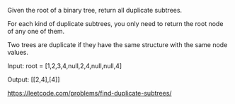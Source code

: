 Given the root of a binary tree, return all duplicate subtrees.

For each kind of duplicate subtrees, you only need to return the root node of any one of them.

Two trees are duplicate if they have the same structure with the same node values.

Input: root = [1,2,3,4,null,2,4,null,null,4]

Output: [[2,4],[4]]

https://leetcode.com/problems/find-duplicate-subtrees/


